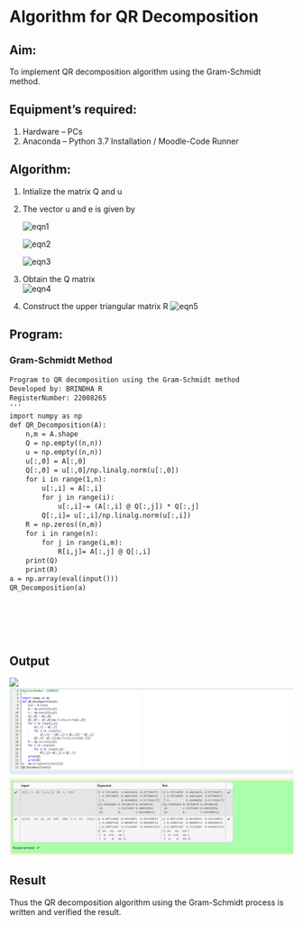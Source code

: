 # Algorithm for QR Decomposition
## Aim:
To implement QR decomposition algorithm using the Gram-Schmidt method.
## Equipment’s required:
1.	Hardware – PCs
2.	Anaconda – Python 3.7 Installation / Moodle-Code Runner
## Algorithm:
1.	Intialize the matrix Q and u
2.	The vector u and e is given by

    ![eqn1](./ex4.jpg)

    ![eqn2](./ex6.jpg)

    ![eqn3](./ex3.jpg)

3.	Obtain the Q matrix   
    ![eqn4](./ex1.jpg)
4.	Construct the upper triangular matrix R
    ![eqn5](./ex2.jpg)



## Program:
### Gram-Schmidt Method
```
Program to QR decomposition using the Gram-Schmidt method
Developed by: BRINDHA R
RegisterNumber: 22008265
'''
import numpy as np
def QR_Decomposition(A):
    n,m = A.shape
    Q = np.empty((n,n))
    u = np.empty((n,n))
    u[:,0] = A[:,0]
    Q[:,0] = u[:,0]/np.linalg.norm(u[:,0])
    for i in range(1,n):
        u[:,i] = A[:,i]
        for j in range(i):
            u[:,i]-= (A[:,i] @ Q[:,j]) * Q[:,j]
        Q[:,i]= u[:,i]/np.linalg.norm(u[:,i])
    R = np.zeros((n,m))
    for i in range(n):
        for j in range(i,m):
            R[i,j]= A[:,j] @ Q[:,i]
    print(Q)
    print(R)
a = np.array(eval(input()))
QR_Decomposition(a)






```

## Output
![](./input.jpg)
![](./QR.png)

## Result
Thus the QR decomposition algorithm using the Gram-Schmidt process is written and verified the result.